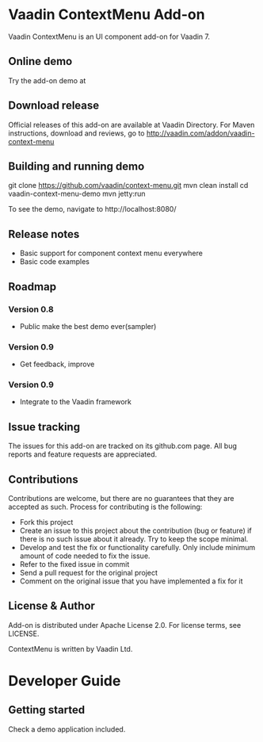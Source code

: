 # Vaadin ContextMenu Add-on 

Vaadin ContextMenu is an UI component add-on for Vaadin 7.

## Online demo

Try the add-on demo at <url of the online demo>

## Download release

Official releases of this add-on are available at Vaadin Directory. For Maven instructions, download and reviews, go to http://vaadin.com/addon/vaadin-context-menu

## Building and running demo

git clone https://github.com/vaadin/context-menu.git
mvn clean install
cd vaadin-context-menu-demo
mvn jetty:run

To see the demo, navigate to http://localhost:8080/

## Release notes
 - Basic support for component context menu everywhere
 - Basic code examples

## Roadmap

### Version 0.8
- Public make the best demo ever(sampler)

### Version 0.9
- Get feedback, improve

### Version 0.9
- Integrate to the Vaadin framework

## Issue tracking

The issues for this add-on are tracked on its github.com page. All bug reports and feature requests are appreciated. 

## Contributions

Contributions are welcome, but there are no guarantees that they are accepted as such. Process for contributing is the following:
- Fork this project
- Create an issue to this project about the contribution (bug or feature) if there is no such issue about it already. Try to keep the scope minimal.
- Develop and test the fix or functionality carefully. Only include minimum amount of code needed to fix the issue.
- Refer to the fixed issue in commit
- Send a pull request for the original project
- Comment on the original issue that you have implemented a fix for it

## License & Author

Add-on is distributed under Apache License 2.0. For license terms, see LICENSE.

ContextMenu is written by Vaadin Ltd.

# Developer Guide

## Getting started

Check a demo application included.

